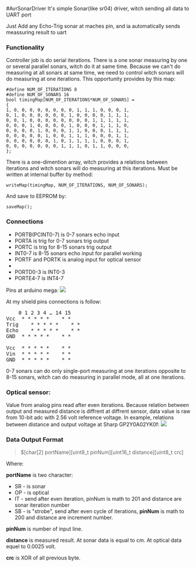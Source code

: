 #AvrSonarDriver
It's simple Sonar(like sr04) driver, witch sending all data to UART port

Just Add any Echo-Trig sonar at maches pin, and ia automatically sends meassuring result to uart

### Functionality
 Controller job is do serial iterations. There is a one sonar measuring by one or several parallel sonars, witch do it at same time. Because we can't do measuring at all sonars at same time, we need to control witch sonars will do measuring at one iterations. This opportunity provides by this map:
```
#define NUM_OF_ITERATIONS 8
#define NUM_OF_SONARS 16
bool timingMap[NUM_OF_ITERATIONS*NUM_OF_SONARS] =
{
1, 0, 0, 0, 0, 0, 0, 0, 0, 1, 1, 1, 0, 0, 0, 1,
0, 1, 0, 0, 0, 0, 0, 0, 1, 0, 0, 0, 0, 1, 1, 1,
0, 0, 1, 0, 0, 0, 0, 0, 0, 0, 0, 1, 1, 1, 1, 1,
0, 0, 0, 1, 0, 0, 0, 0, 1, 0, 0, 0, 1, 1, 1, 0,
0, 0, 0, 0, 1, 0, 0, 0, 1, 1, 0, 0, 0, 1, 1, 1,
0, 0, 0, 0, 0, 1, 0, 0, 1, 1, 1, 0, 0, 0, 1, 1,
0, 0, 0, 0, 0, 0, 1, 0, 1, 1, 1, 1, 0, 0, 0, 1,
0, 0, 0, 0, 0, 0, 0, 1, 1, 1, 0, 1, 1, 0, 0, 0,
};
```
There is a one-dimention array, witch provides a relations between iterations and witch sonars will do measuring at this iterations. Must be written at internal buffer by method:
```
writeMap(timingMap, NUM_OF_ITERATIONS, NUM_OF_SONARS);
```
And save to EEPROM by:
```
saveMap();
```

### Connections
 * PORTB(PCINT0-7) is 0-7 sonars echo input
 * PORTA is trig for 0-7 sonars trig output
 * PORTC is trig for 8-15 sonars trig output
 * INT0-7 is 8-15 sonars echo input for parallel working
 * PORTF and PORTK is analog input for optical sensor
 *
 * PORTD0-3 is INT0-3
 * PORTE4-7 is INT4-7

Pins at arduino mega:
![](http://3.bp.blogspot.com/-5bIrGV8-TfE/VKSNL21TULI/AAAAAAAAAAk/UC4vz6oc-Wg/s1600/ARDUINO.Mega.Pinout.Diagram.png)

At my shield pins connections is follow:

<pre>
&nbsp;&nbsp;&nbsp;&nbsp;0 1 2 3 4 … 14 15
Vcc	 * * * * *    * *
Trig	* * * * *    * *
Echo	* * * * *    * *
GND	 * * * * *    * *

Vcc	 * * * * *    * *
Vin	 * * * * *    * *
GND	 * * * * *    * *
</pre>

0-7 sonars can do only single-port measuring at one iterations opposite to 8-15 sonars, witch can do measuring in parallel mode, all at one iterations.

### Optical sensor:
Value from analog pins read after even iterations. Because relation between output and measured distance is diffrent at diffrent sensor, data value is raw from 10-bit adc with 2.56 volt reference voltage. In example, relations between distance and output voltage at Sharp GP2Y0A02YK0f:
![](http://a.pololu-files.com/picture/0J1124.600.png?d089c9f198a26180cccab9494b8e8c1e)

### Data Output Format

> $[char[2] portName][uint8_t pinNum][uint16_t distance][uint8_t  crc]

Where:

 **portName** is two character:
* SR - is sonar
* OP - is optical
* IT - send after even iteration, pinNum is math to 201 and distance are sonar iteration number
* SB - is "strobe", send after even cycle of iterations, **pinNum** is math to 200 and distance are increment number.

**pinNum** is number of input line.

**distance** is measured result. At sonar data is equal to cm. At optical data equel to 0.0025 volt.

**crc** is XOR of all previous byte.
